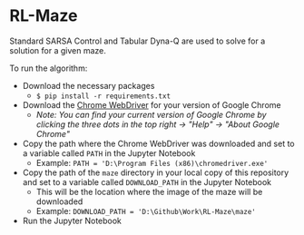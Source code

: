 # RL-Maze

Standard SARSA Control and Tabular Dyna-Q are used to solve for a solution for a given maze.

To run the algorithm:
- Download the necessary packages
  - `$ pip install -r requirements.txt`
- Download the [Chrome WebDriver](https://chromedriver.chromium.org/downloads) for your version of Google Chrome
  - *Note: You can find your current version of Google Chrome by clicking the three dots in the top right &#8594; "Help" &#8594; "About Google Chrome"*
- Copy the path where the Chrome WebDriver was downloaded and set to a variable called `PATH` in the Jupyter Notebook
  - Example: `PATH = 'D:\Program Files (x86)\chromedriver.exe'`
- Copy the path of the `maze` directory in your local copy of this repository and set to a variable called `DOWNLOAD_PATH` in the Jupyter Notebook
  - This will be the location where the image of the maze will be downloaded 
  - Example: `DOWNLOAD_PATH = 'D:\Github\Work\RL-Maze\maze'`
- Run the Jupyter Notebook
